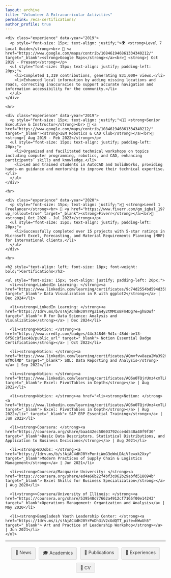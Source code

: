 ```yaml
---
layout: archive
title: "Volunteer & Extracurricular Activities"
permalink: /eca-certifications/
author_profile: true
---
```


<div class="main-content">
  <div id="eca-certifications">
    <!-- <h2 style="text-align: left; font-size: 18px; font-weight: bold;">VOLUNTEER & CO-CURRICULAR EXPERIENCES</h2> -->

    <div class="experience" data-year="2019">
      <p style="font-size: 15px; text-align: justify;">🌍 <strong>Level 7 Local Guide</strong><br> 🏢 <a href="https://www.google.com/maps/contrib/108461946861334340212/" target="_blank"><strong>Google Maps</strong></a><br>📅 <strong>| Oct 2019 - Present</strong></p>
      <ul style="font-size: 15px; text-align: justify; padding-left: 20px;">
        <li>Completed 1,319 contributions, generating 831,000+ views.</li>
        <li>Enhanced local information by adding missing locations and roads, correcting inaccuracies to support accurate navigation and information accessibility for the community.</li>
      </ul>
    </div>

    <hr>

    <div class="experience" data-year="2019">
      <p style="font-size: 15px; text-align: justify;">🧑‍🏫 <strong>Senior Executive & Instructor</strong><br> 🏢 <a href="https://www.google.com/maps/contrib/108461946861334340212/" target="_blank"><strong>IEM Robotics & CAD Club</strong></a><br>📅 <strong>| Aug 2019 - Feb 2022</strong></p>
      <ul style="font-size: 15px; text-align: justify; padding-left: 20px;">
        <li>Organized and facilitated technical workshops on topics including computer programming, robotics, and CAD, enhancing participants’ skills and knowledge.</li>
        <li>Led and trained students in AutoCAD and SolidWorks, providing hands-on guidance and mentorship to improve their technical expertise.</li>
      </ul>
    </div>

    <hr>

    <div class="experience" data-year="2020">
      <p style="font-size: 15px; text-align: justify;">💼 <strong>Level 1 Freelancer</strong><br> 🏢 <a href="https://www.fiverr.com/gm_iqbal_19?up_rollout=true" target="_blank"><strong>Fiverr</strong></a><br>📅 <strong>| Oct 2020 - Jul 2023</strong></p>
      <ul style="font-size: 15px; text-align: justify; padding-left: 20px;">
        <li>Successfully completed over 15 projects with 5-star ratings in Microsoft Excel, Forecasting, and Material Requirements Planning (MRP) for international clients.</li>
      </ul>
    </div>

    <hr>

    <h2 style="text-align: left; font-size: 18px; font-weight: bold;">Certifications</h2>

    <ul style="font-size: 15px; text-align: justify; padding-left: 20px;">
      <li><strong>LinkedIn Learning: </strong><a href="https://www.linkedin.com/learning/certificates/9c74d2554bd594d359a150e175720d0edd5cc934858b5eaecd296898585fb19f" target="_blank"> Data Visualization in R with ggplot2</strong></a> | Dec 2024</li>
      
      <li><strong>LinkedIn Learning: </strong><a href="https://1drv.ms/b/s!AjAC4dHJ0YrPgZ1n4y2tMMCoBFm4Dg?e=ghEOuf" target="_blank"> R for Data Science: Analysis and Visualization</strong></a> | Dec 2024</li>

      <li><strong>Notion: </strong><a href="https://www.credly.com/badges/44c34846-9d1c-48dd-be13-6f58c8f1ec48/public_url" target="_blank"> Notion Essential Badge Certification</strong></a> | Oct 2022</li>

      <li><strong>Notion: </strong><a href="https://www.linkedin.com/learning/certificates/AQmvfvw8aza2Wa392HT_-BfMOlMD" target="_blank"> SQL: Data Reporting and Analysis</strong></a> | Sep 2022</li>

      <li><strong>Notion: </strong><a href="https://www.linkedin.com/learning/certificates/AQ6o0TQjrUmz4xmTLk4bfF6sd0XW" target="_blank"> Excel: PivotTables in Depth</strong></a> | Aug 2022</li>

      <li><strong>Notion: </strong><a href="<li><strong>Notion: </strong><a href="https://www.linkedin.com/learning/certificates/AQ6o0TQjrUmz4xmTLk4bfF6sd0XW" target="_blank"> Excel: PivotTables in Depth</strong></a> | Aug 2022</li>" target="_blank"> SAP ERP Essential Training</strong></a> | Jun 2022</li>

      <li><strong>Coursera: </strong><a href="https://coursera.org/share/baa442ec50603792cce4d540a40f9f30" target="_blank">Basic Data Descriptors, Statistical Distributions, and Application to Business Decisions</strong></a> | Aug 2021</li>

      <li><strong>BDJobs: </strong><a href="https://1drv.ms/b/s!AjAC4dHJ0YrPontiWmG3eWnLDAiV?e=xk2Xxy" target="_blank">Modern Practices of Supply Chain & Logistics Management</strong></a> | Jun 2021</li>

      <li><strong>Coursera/Macquarie University: </strong><a href="https://coursera.org/share/ed4a66b22f4bf3c062b29abfd518094b" target="_blank"> Excel Skills for Business Specialization</strong></a> | Aug 2020</li>

      <li<strong>>Coursera/University of Illinois: </strong><a href="https://coursera.org/share/539548d77662a4912cf7165f00e14243" target="_blank">Operations Management: Organization and Analysis</a> | May 2020</li>

      <li><strong>Bangladesh Youth Leadership Center: </strong><a href="https://1drv.ms/i/s!AjAC4dHJ0YrPoDh3iV2cGdQTT_pi?e=hWwUh5" target="_blank"> Art and Practice of Leadership Workshop</strong></a> | Jun 2021</li>
    </ul>
  </div>
</div>
<hr>

<div style="display: flex; justify-content: center; gap: 10px; flex-wrap: wrap; margin: 20px 0;">
  <a href="/news/" style="padding: 6px 12px; text-decoration: none; background: #f0f0f0; color: #333; border-radius: 3px; font-size: 14px; transition: all 0.3s; border: 1px solid #ccc;">📢 News</a>
  <a href="/academics/" style="padding: 6px 12px; text-decoration: none; background: #f0f0f0; color: #333; border-radius: 3px; font-size: 14px; transition: all 0.3s; border: 1px solid #ccc;">🎓 Academics</a>
  <a href="/publications/" style="padding: 6px 12px; text-decoration: none; background: #f0f0f0; color: #333; border-radius: 3px; font-size: 14px; transition: all 0.3s; border: 1px solid #ccc;">📝 Publications</a>
  <a href="/experience/" style="padding: 6px 12px; text-decoration: none; background: #f0f0f0; color: #333; border-radius: 3px; font-size: 14px; transition: all 0.3s; border: 1px solid #ccc;">💼 Experiences</a>
  <a href="/files/GM_Iqbal_Academic_CV.pdf" style="padding: 6px 12px; text-decoration: none; background: #f0f0f0; color: #333; border-radius: 3px; font-size: 14px; transition: all 0.3s; border: 1px solid #ccc;">🔖 CV</a>
</div>